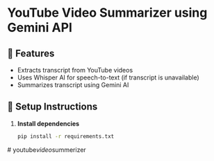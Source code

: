 # YouTube Video Summarizer using Gemini API

## 🎯 Features
- Extracts transcript from YouTube videos
- Uses Whisper AI for speech-to-text (if transcript is unavailable)
- Summarizes transcript using Gemini AI

## 📌 Setup Instructions
1. **Install dependencies**  
   ```bash
   pip install -r requirements.txt
#   y o u t u b e _ v i d e o _ s u m m e r i z e r  
 